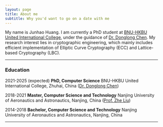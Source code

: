```yaml
---
layout: page
title: About me
subtitle: Why you'd want to go on a date with me
---
```


My name is Junhao Huang. I am currently a PhD student at [BNU-HKBU United International College](https://www.uic.edu.cn), under the guidance of [Dr. Donglong Chen](https://scholar.google.be/citations?user=kFDs-OMAAAAJ&hl=en). My research interest lies in cryptographic engineering, which mainly includes efficient implementation of Elliptic Curve Cryptography (ECC) and Lattice-based Cryptography (LBC).

---------
### Education

2021-2025 (expected)
**PhD, Computer Science**
BNU-HKBU United International College, Zhuhai, China ([Dr. Donglong Chen](https://scholar.google.be/citations?user=kFDs-OMAAAAJ&hl=en))

2018-2021
 **Master, Computer Science and Technology**
 Nanjing University of Aeronautics and Astronautics, Nanjing, China ([Prof. Zhe Liu](https://scholar.google.be/citations?hl=en&user=Em0jNiUAAAAJ))

2014-2018
 **Bachelor, Computer Science and Technology**
 Nanjing University of Aeronautics and Astronautics, Nanjing, China

---------
